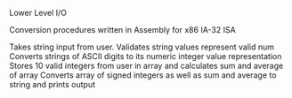 Lower Level I/O 

Conversion procedures written in Assembly for x86 IA-32 ISA

Takes string input from user. Validates string values represent valid num
Converts strings of ASCII digits to its numeric integer value representation
Stores 10 valid integers from user in array and calculates sum and average of array
Converts array of signed integers as well as sum and average to string and prints output